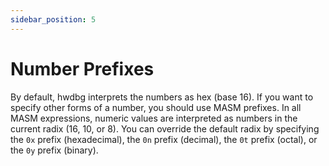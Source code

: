```yaml
---
sidebar_position: 5
---
```


# Number Prefixes

By default, hwdbg interprets the numbers as hex (base 16). If you want to specify other forms of a number, you should use MASM prefixes. In all MASM expressions, numeric values are interpreted as numbers in the current radix (16, 10, or 8). You can override the default radix by specifying the `0x` prefix (hexadecimal), the `0n` prefix (decimal), the `0t` prefix (octal), or the `0y` prefix (binary).